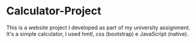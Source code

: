 # Calculator-Project
 This is a website project I developed as part of my university assignment. It's a simple calculator, I used hmtl, css (bootstrap) e JavaScript (native).
